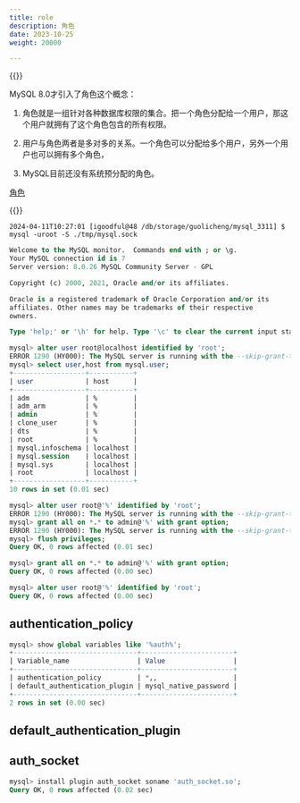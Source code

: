 ```yaml
---
title: role
description: 角色
date: 2023-10-25
weight: 20000

---
```

<style>
th, td {
  border: 1px solid rgb(190, 190, 190);
}
</style>
{{<note>}}
<!---->
MySQL 8.0才引入了角色这个概念：

1. 角色就是一组针对各种数据库权限的集合。把一个角色分配给一个用户，那这个用户就拥有了这个角色包含的所有权限。

2. 用户与角色两者是多对多的关系。一个角色可以分配给多个用户，另外一个用户也可以拥有多个角色，

3. MySQL目前还没有系统预分配的角色。

[角色](https://opensource.actionsky.com/20200318-mysql/)

{{</note>}}




`2024-04-11T10:27:01 [igoodful@48 /db/storage/guolicheng/mysql_3311] $ mysql -uroot -S ./tmp/mysql.sock`
```sql
Welcome to the MySQL monitor.  Commands end with ; or \g.
Your MySQL connection id is 7
Server version: 8.0.26 MySQL Community Server - GPL

Copyright (c) 2000, 2021, Oracle and/or its affiliates.

Oracle is a registered trademark of Oracle Corporation and/or its
affiliates. Other names may be trademarks of their respective
owners.

Type 'help;' or '\h' for help. Type '\c' to clear the current input statement.

mysql> alter user root@localhost identified by 'root';
ERROR 1290 (HY000): The MySQL server is running with the --skip-grant-tables option so it cannot execute this statement
mysql> select user,host from mysql.user;
+------------------+-----------+
| user             | host      |
+------------------+-----------+
| adm              | %         |
| adm_arm          | %         |
| admin            | %         |
| clone_user       | %         |
| dts              | %         |
| root             | %         |
| mysql.infoschema | localhost |
| mysql.session    | localhost |
| mysql.sys        | localhost |
| root             | localhost |
+------------------+-----------+
10 rows in set (0.01 sec)

mysql> alter user root@'%' identified by 'root';
ERROR 1290 (HY000): The MySQL server is running with the --skip-grant-tables option so it cannot execute this statement
mysql> grant all on *.* to admin@'%' with grant option;
ERROR 1290 (HY000): The MySQL server is running with the --skip-grant-tables option so it cannot execute this statement
mysql> flush privileges;
Query OK, 0 rows affected (0.01 sec)

mysql> grant all on *.* to admin@'%' with grant option;
Query OK, 0 rows affected (0.00 sec)

mysql> alter user root@'%' identified by 'root';
Query OK, 0 rows affected (0.00 sec)

```

## authentication_policy

```sql
mysql> show global variables like '%auth%';
+-------------------------------+-----------------------+
| Variable_name                 | Value                 |
+-------------------------------+-----------------------+
| authentication_policy         | *,,                   |
| default_authentication_plugin | mysql_native_password |
+-------------------------------+-----------------------+
2 rows in set (0.00 sec)

```

## default_authentication_plugin


## auth_socket

```sql
mysql> install plugin auth_socket soname 'auth_socket.so';
Query OK, 0 rows affected (0.02 sec)

```









